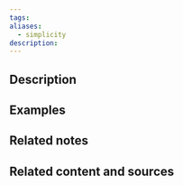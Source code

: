 ```yaml
---
tags: 
aliases:
  - simplicity
description:
---
```


## Description


## Examples 


## Related notes 


## Related content and sources
